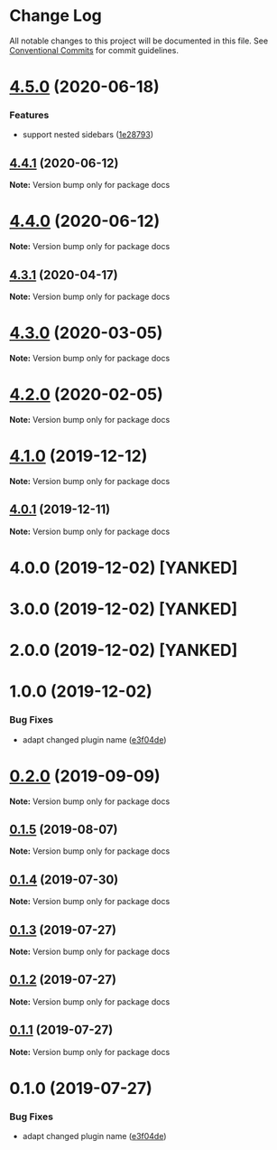 # Change Log

All notable changes to this project will be documented in this file.
See [Conventional Commits](https://conventionalcommits.org) for commit guidelines.

# [4.5.0](https://github.com/appcelerator/docs-devkit/compare/v4.4.1...v4.5.0) (2020-06-18)


### Features

* support nested sidebars ([1e28793](https://github.com/appcelerator/docs-devkit/commit/1e28793))





## [4.4.1](https://github.com/appcelerator/docs-devkit/compare/v4.4.0...v4.4.1) (2020-06-12)

**Note:** Version bump only for package docs





# [4.4.0](https://github.com/appcelerator/docs-devkit/compare/v4.3.1...v4.4.0) (2020-06-12)

**Note:** Version bump only for package docs





## [4.3.1](https://github.com/appcelerator/docs-devkit/compare/v4.3.0...v4.3.1) (2020-04-17)

**Note:** Version bump only for package docs





# [4.3.0](https://github.com/appcelerator/docs-devkit/compare/v4.2.0...v4.3.0) (2020-03-05)

**Note:** Version bump only for package docs





# [4.2.0](https://github.com/appcelerator/docs-devkit/compare/v4.1.0...v4.2.0) (2020-02-05)

**Note:** Version bump only for package docs





# [4.1.0](https://github.com/appcelerator/docs-devkit/compare/v4.0.1...v4.1.0) (2019-12-12)

**Note:** Version bump only for package docs





## [4.0.1](https://github.com/appcelerator/docs-devkit/compare/v4.0.0...v4.0.1) (2019-12-11)

**Note:** Version bump only for package docs





# 4.0.0 (2019-12-02) [YANKED]

# 3.0.0 (2019-12-02) [YANKED]

# 2.0.0 (2019-12-02) [YANKED]

# 1.0.0 (2019-12-02)


### Bug Fixes

* adapt changed plugin name ([e3f04de](https://github.com/appcelerator/docs-devkit/commit/e3f04de))





# [0.2.0](https://github.com/appcelerator/docs-devkit/compare/v0.1.5...v0.2.0) (2019-09-09)

**Note:** Version bump only for package docs





## [0.1.5](https://github.com/appcelerator/docs-devkit/compare/v0.1.4...v0.1.5) (2019-08-07)

**Note:** Version bump only for package docs





## [0.1.4](https://github.com/appcelerator/docs-devkit/compare/v0.1.3...v0.1.4) (2019-07-30)

**Note:** Version bump only for package docs





## [0.1.3](https://github.com/appcelerator/docs-devkit/compare/v0.1.2...v0.1.3) (2019-07-27)

**Note:** Version bump only for package docs





## [0.1.2](https://github.com/appcelerator/docs-devkit/compare/v0.1.1...v0.1.2) (2019-07-27)

**Note:** Version bump only for package docs





## [0.1.1](https://github.com/appcelerator/docs-devkit/compare/v0.1.0...v0.1.1) (2019-07-27)

**Note:** Version bump only for package docs





# 0.1.0 (2019-07-27)


### Bug Fixes

* adapt changed plugin name ([e3f04de](https://github.com/appcelerator/docs-devkit/commit/e3f04de))
